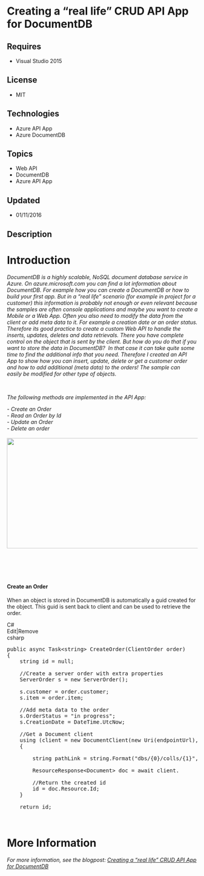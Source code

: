 # Creating a “real life” CRUD API App for DocumentDB
## Requires
- Visual Studio 2015
## License
- MIT
## Technologies
- Azure API App
- Azure DocumentDB
## Topics
- Web API
- DocumentDB
- Azure API App
## Updated
- 01/11/2016
## Description

<h1>Introduction</h1>
<p><em>DocumentDB is a highly scalable, NoSQL document database service in Azure. On azure.microsoft.com you can find a lot information about DocumentDB. For example how you can create a DocumentDB or how to build your first app. But in a &ldquo;real life&rdquo;
 scenario (for example in project for a customer) this information is probably not enough or even relevant because the samples are often console applications and maybe you want to create a Mobile or a Web App. Often you also need to modify the data from the
 client or add meta data to it. For example a creation date or an order status. Therefore its good practice to create a custom Web API to handle the inserts, updates, deletes and data retrievals. There you have complete control on the object that is sent by
 the client. But how do you do that if you want to store the data in DocumentDB?&nbsp; In that case it can take quite some time to find the additional info that you need. Therefore I created an API App to show how you can insert, update, delete or get a customer
 order and how to add additional (meta data) to the orders! The sample can easily&nbsp;be modified for other type of objects.</em></p>
<p><em>&nbsp;</em></p>
<p><em>The following methods are implemented in the API App:</em></p>
<p><em>- Create an Order&nbsp; <br>
- Read an Order by Id<br>
- Update an Order<br>
- Delete an order <br>
<br>
<img id="147209" src="https://i1.code.msdn.s-msft.com/creating-a-real-life-crud-96cc034e/image/file/147209/1/swagger.png" alt="" width="602" height="291"></em></p>
<h1><em>&nbsp;</em></h1>
<h4>Create an Order</h4>
<p>When an object is stored in DocumentDB is automatically a guid created for the object. This guid is sent back to client and can be used to retrieve the order.</p>
<div class="scriptcode">
<div class="pluginEditHolder" pluginCommand="mceScriptCode">
<div class="title"><span>C#</span></div>
<div class="pluginLinkHolder"><span class="pluginEditHolderLink">Edit</span>|<span class="pluginRemoveHolderLink">Remove</span></div>
<span class="hidden">csharp</span>

<div class="preview">
<pre class="csharp"><span class="cs__keyword">public</span>&nbsp;async&nbsp;Task&lt;<span class="cs__keyword">string</span>&gt;&nbsp;CreateOrder(ClientOrder&nbsp;order)&nbsp;
{&nbsp;
&nbsp;&nbsp;&nbsp;&nbsp;<span class="cs__keyword">string</span>&nbsp;id&nbsp;=&nbsp;<span class="cs__keyword">null</span>;&nbsp;
&nbsp;
&nbsp;&nbsp;&nbsp;&nbsp;<span class="cs__com">//Create&nbsp;a&nbsp;server&nbsp;order&nbsp;with&nbsp;extra&nbsp;properties</span>&nbsp;
&nbsp;&nbsp;&nbsp;&nbsp;ServerOrder&nbsp;s&nbsp;=&nbsp;<span class="cs__keyword">new</span>&nbsp;ServerOrder();&nbsp;
&nbsp;
&nbsp;&nbsp;&nbsp;&nbsp;s.customer&nbsp;=&nbsp;order.customer;&nbsp;
&nbsp;&nbsp;&nbsp;&nbsp;s.item&nbsp;=&nbsp;order.item;&nbsp;
&nbsp;
&nbsp;&nbsp;&nbsp;&nbsp;<span class="cs__com">//Add&nbsp;meta&nbsp;data&nbsp;to&nbsp;the&nbsp;order</span>&nbsp;
&nbsp;&nbsp;&nbsp;&nbsp;s.OrderStatus&nbsp;=&nbsp;<span class="cs__string">&quot;in&nbsp;progress&quot;</span>;&nbsp;
&nbsp;&nbsp;&nbsp;&nbsp;s.CreationDate&nbsp;=&nbsp;DateTime.UtcNow;&nbsp;
&nbsp;
&nbsp;&nbsp;&nbsp;&nbsp;<span class="cs__com">//Get&nbsp;a&nbsp;Document&nbsp;client</span>&nbsp;
&nbsp;&nbsp;&nbsp;&nbsp;<span class="cs__keyword">using</span>&nbsp;(client&nbsp;=&nbsp;<span class="cs__keyword">new</span>&nbsp;DocumentClient(<span class="cs__keyword">new</span>&nbsp;Uri(endpointUrl),&nbsp;&nbsp;&nbsp;&nbsp;&nbsp;authorizationKey))&nbsp;
&nbsp;&nbsp;&nbsp;&nbsp;{&nbsp;
&nbsp;
&nbsp;&nbsp;&nbsp;&nbsp;&nbsp;&nbsp;&nbsp;&nbsp;<span class="cs__keyword">string</span>&nbsp;pathLink&nbsp;=&nbsp;<span class="cs__keyword">string</span>.Format(<span class="cs__string">&quot;dbs/{0}/colls/{1}&quot;</span>,&nbsp;&nbsp;&nbsp;&nbsp;&nbsp;&nbsp;&nbsp;&nbsp;&nbsp;databaseId,&nbsp;collectionId);&nbsp;
&nbsp;&nbsp;&nbsp;&nbsp;&nbsp;&nbsp;&nbsp;&nbsp;&nbsp;
&nbsp;&nbsp;&nbsp;&nbsp;&nbsp;&nbsp;&nbsp;&nbsp;ResourceResponse&lt;Document&gt;&nbsp;doc&nbsp;=&nbsp;await&nbsp;client.&nbsp;&nbsp;&nbsp;&nbsp;&nbsp;&nbsp;&nbsp;&nbsp;CreateDocumentAsync(pathLink,&nbsp;s);&nbsp;
&nbsp;
&nbsp;&nbsp;&nbsp;&nbsp;&nbsp;&nbsp;&nbsp;&nbsp;<span class="cs__com">//Return&nbsp;the&nbsp;created&nbsp;id</span>&nbsp;
&nbsp;&nbsp;&nbsp;&nbsp;&nbsp;&nbsp;&nbsp;&nbsp;id&nbsp;=&nbsp;doc.Resource.Id;&nbsp;
&nbsp;&nbsp;&nbsp;&nbsp;}&nbsp;
&nbsp;
&nbsp;&nbsp;&nbsp;&nbsp;<span class="cs__keyword">return</span>&nbsp;id;&nbsp;
</pre>
</div>
</div>
</div>
<p>&nbsp;</p>
<ul>
</ul>
<h1>More Information</h1>
<p><em>For more information, see the blogpost: <a href="http://www.ithero.nl/post/2016/01/11/Creating-a-real-life-CRUD-API-App-for-DocumentDB.aspx">
Creating a &ldquo;real life&rdquo; CRUD API App for DocumentDB</a></em></p>
